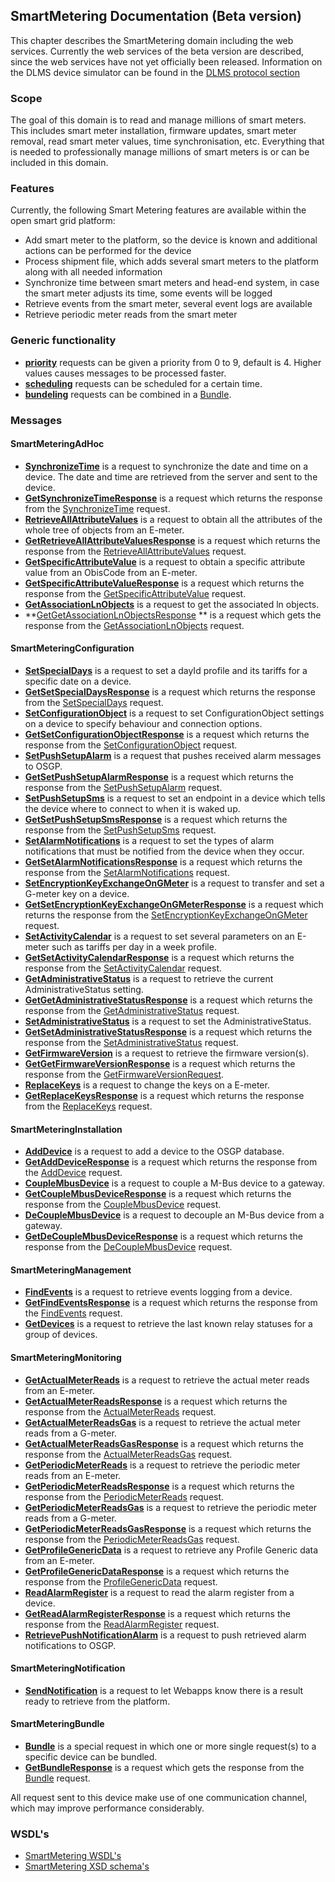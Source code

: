## SmartMetering Documentation (Beta version)

This chapter describes the SmartMetering domain including the web services. Currently the web services of the beta version are described, since the web services have not yet officially been released.
Information on the DLMS device simulator can be found in the [DLMS protocol section](../Protocols/DLMS/Devicesimulator.md)

### Scope
The goal of this domain is to read and manage millions of smart meters. This includes smart meter installation, firmware updates, smart meter removal, read smart meter values, time synchronisation, etc.
Everything that is needed to professionally manage millions of smart meters is or can be included in this domain.

### Features

Currently, the following Smart Metering features are available within the open smart grid platform:

- Add smart meter to the platform, so the device is known and additional actions can be performed for the device
- Process shipment file, which adds several smart meters to the platform along with all needed information
- Synchronize time between smart meters and head-end system, in case the smart meter adjusts its time, some events will be logged
- Retrieve events from the smart meter, several event logs are available
- Retrieve periodic meter reads from the smart meter

### Generic functionality

- **[priority](./smartmeteringwebservices/priority.md)** requests can be given a priority from 0 to 9, default is 4. Higher values causes messages to be processed faster.
- **[scheduling](./smartmeteringwebservices/scheduling.md)** requests can be scheduled for a certain time.
- **[bundeling](./smartmeteringwebservices/bundeling.md)** requests can be combined in a [Bundle](./smartmeteringwebservices/Bundle.md).


### Messages

#### SmartMeteringAdHoc
- **[SynchronizeTime](./smartmeteringwebservices/SynchronizeTime.md)** is a request to synchronize the date and time on a device. The date and time are retrieved from the server and sent to the device.
- **[GetSynchronizeTimeResponse](./smartmeteringwebservices/GetSynchronizeTimeResponse.md)** is a request which returns the response from the [SynchronizeTime](./smartmeteringwebservices/SynchronizeTime.md) request.
- **[RetrieveAllAttributeValues](./smartmeteringwebservices/RetrieveAllAttributeValues.md)** is a request to obtain all the attributes of the whole tree of objects from an E-meter. 
- **[GetRetrieveAllAttributeValuesResponse](./smartmeteringwebservices/GetRetrieveAllAttributeValuesResponse.md)** is a request which returns the response from the [RetrieveAllAttributeValues](./smartmeteringwebservices/RetrieveAllAttributeValues.md) request.
- **[GetSpecificAttributeValue](./smartmeteringwebservices/GetSpecificAttributeValue.md)** is a request to obtain a specific attribute value from an ObisCode from an E-meter. 
- **[GetSpecificAttributeValueResponse](./smartmeteringwebservices/GetSpecificAttributeValueResponse.md)** is a request which returns the response from the [GetSpecificAttributeValue](./smartmeteringwebservices/GetSpecificAttributeValue.md) request.
- **[GetAssociationLnObjects](./smartmeteringwebservices/GetAssociationLnObjects.md)** is a request to get the associated ln objects.
- **[GetGetAssociationLnObjectsResponse](./smartmeteringwebservices/GetGetAssociationLnObjectsResponse.md) ** is a request which gets the response from the [GetAssociationLnObjects](./smartmeteringwebservices/GetAssociationLnObjects.md) request.

#### SmartMeteringConfiguration
- **[SetSpecialDays](./smartmeteringwebservices/SetSpecialDays.md)** is a request to set a dayId profile and its tariffs for a specific date on a device.
- **[GetSetSpecialDaysResponse](./smartmeteringwebservices/GetSetSpecialDaysResponse.md)** is a request which returns the response from the [SetSpecialDays](./smartmeteringwebservices/SetSpecialDays.md) request.
- **[SetConfigurationObject](./smartmeteringwebservices/SetConfigurationObject.md)** is a request to set ConfigurationObject settings on a device to specify behaviour and connection options. 
- **[GetSetConfigurationObjectResponse](./smartmeteringwebservices/GetSetConfigurationObjectResponse.md)** is a request which returns the response from the [SetConfigurationObject](./smartmeteringwebservices/SetConfigurationObject.md) request.
- **[SetPushSetupAlarm](./smartmeteringwebservices/SetPushSetupAlarm.md)** is a request that pushes received alarm messages to OSGP.
- **[GetSetPushSetupAlarmResponse](./smartmeteringwebservices/GetSetPushSetupAlarmResponse.md)** is a request which returns the response from the [SetPushSetupAlarm](./smartmeteringwebservices/SetPushSetupAlarm.md) request.
- **[SetPushSetupSms](./smartmeteringwebservices/SetPushSetupSms.md)** is a request to set an endpoint in a device which tells the device where to connect to when it is waked up.
- **[GetSetPushSetupSmsResponse](./smartmeteringwebservices/GetSetPushSetupSmsResponse.md)** is a request which returns the response from the [SetPushSetupSms](./smartmeteringwebservices/SetPushSetupSms.md) request.
- **[SetAlarmNotifications](./smartmeteringwebservices/SetAlarmNotifications.md)** is a request to set the types of alarm notifications that must be notified from the device when they occur.
- **[GetSetAlarmNotificationsResponse](./smartmeteringwebservices/GetSetAlarmNotificationsResponse.md)** is a request which returns the response from the [SetAlarmNotifications](./smartmeteringwebservices/SetAlarmNotifications.md) request.
- **[SetEncryptionKeyExchangeOnGMeter](./smartmeteringwebservices/SetEncryptionKeyExchangeOnGMeter.md)** is a request to transfer and set a G-meter key on a device.
- **[GetSetEncryptionKeyExchangeOnGMeterResponse](./smartmeteringwebservices/GetSetEncryptionKeyExchangeOnGMeterResponse.md)** is a request which returns the response from the [SetEncryptionKeyExchangeOnGMeter](./smartmeteringwebservices/SetEncryptionKeyExchangeOnGMeter.md) request.
- **[SetActivityCalendar](./smartmeteringwebservices/SetActivityCalendar.md)** is a request to set several parameters on an E-meter such as tariffs per day in a week profile.
- **[GetSetActivityCalendarResponse](./smartmeteringwebservices/GetSetActivityCalendarResponse.md)** is a request which returns the response from the [SetActivityCalendar](./smartmeteringwebservices/SetActivityCalendar.md) request.
- **[GetAdministrativeStatus](./smartmeteringwebservices/GetAdministrativeStatus.md)** is a request to retrieve the current AdministrativeStatus setting.
- **[GetGetAdministrativeStatusResponse](./smartmeteringwebservices/GetGetAdministrativeStatusResponse.md)** is a request which returns the response from the [GetAdministrativeStatus](./smartmeteringwebservices/GetAdministrativeStatus.md) request.
- **[SetAdministrativeStatus](./smartmeteringwebservices/SetAdministrativeStatus.md)** is a request to set the AdministrativeStatus.
- **[GetSetAdministrativeStatusResponse](./smartmeteringwebservices/GetSetAdministrativeStatusResponse.md)** is a request which returns the response from the [SetAdministrativeStatus](./smartmeteringwebservices/SetAdministrativeStatus.md) request.
- **[GetFirmwareVersion](./smartmeteringwebservices/GetFirmwareVersion.md)** is a request to retrieve the firmware version(s).
- **[GetGetFirmwareVersionResponse](./smartmeteringwebservices/GetGetFirmwareVersionResponse.md)** is a request which returns the response from the [GetFirmwareVersionRequest](./smartmeteringwebservices/GetFirmwareVersion.md).
- **[ReplaceKeys](./smartmeteringwebservices/ReplaceKeys.md)** is a request to change the keys on a E-meter.
- **[GetReplaceKeysResponse](./smartmeteringwebservices/GetReplaceKeysResponse.md)** is a request which returns the response from the [ReplaceKeys](./smartmeteringwebservices/ReplaceKeys.md) request.

#### SmartMeteringInstallation
- **[AddDevice](./smartmeteringwebservices/AddDevice.md)** is a request to add a device to the OSGP database.
- **[GetAddDeviceResponse](./smartmeteringwebservices/GetAddDeviceResponse.md)** is a request which returns the response from the [AddDevice](./smartmeteringwebservices/AddDevice.md) request.
- **[CoupleMbusDevice](./smartmeteringwebservices/CoupleMbusDevice.md)** is a request to couple a M-Bus device to a gateway.
- **[GetCoupleMbusDeviceResponse](./smartmeteringwebservices/GetCoupleMbusDeviceResponse.md)** is a request which returns the response from the [CoupleMbusDevice](./smartmeteringwebservices/CoupleMbusDevice.md) request.
- **[DeCoupleMbusDevice](./smartmeteringwebservices/DeCoupleMbusDevice.md)** is a request to decouple an M-Bus device from a gateway.
- **[GetDeCoupleMbusDeviceResponse](./smartmeteringwebservices/GetDeCoupleMbusDeviceResponse.md)** is a request which returns the response from the [DeCoupleMbusDevice](./smartmeteringwebservices/DeCoupleMbusDevice.md) request.

#### SmartMeteringManagement
- **[FindEvents](./smartmeteringwebservices/FindEvents.md)** is a request to retrieve events logging from a device.
- **[GetFindEventsResponse](./smartmeteringwebservices/GetFindEventsResponse.md)** is a request which returns the response from the [FindEvents](./smartmeteringwebservices/FindEvents.md) request.
- **[GetDevices](./smartmeteringwebservices/GetDevices.md)** is a request to retrieve the last known relay statuses for a group of devices.

#### SmartMeteringMonitoring
- **[GetActualMeterReads](./smartmeteringwebservices/GetActualMeterReads.md)** is a request to retrieve the actual meter reads from an E-meter.
- **[GetActualMeterReadsResponse](./smartmeteringwebservices/GetActualMeterReadsResponse.md)** is a request which returns the response from the [ActualMeterReads](./smartmeteringwebservices/GetActualMeterReads.md) request.
- **[GetActualMeterReadsGas](./smartmeteringwebservices/GetActualMeterReadsGas.md)** is a request to retrieve the actual meter reads from a G-meter.
- **[GetActualMeterReadsGasResponse](./smartmeteringwebservices/GetActualMeterReadsGasResponse.md)** is a request which returns the response from the [ActualMeterReadsGas](./smartmeteringwebservices/ActualMeterReadsGas.md) request.
- **[GetPeriodicMeterReads](./smartmeteringwebservices/GetPeriodicMeterReads.md)** is a request to retrieve the periodic meter reads from an E-meter.
- **[GetPeriodicMeterReadsResponse](./smartmeteringwebservices/GetPeriodicMeterReadsResponse.md)** is a request which returns the response from the [PeriodicMeterReads](./smartmeteringwebservices/GetPeriodicMeterReads.md) request.
- **[GetPeriodicMeterReadsGas](./smartmeteringwebservices/GetPeriodicMeterReadsGas.md)** is a request to retrieve the periodic meter reads from a G-meter.
- **[GetPeriodicMeterReadsGasResponse](./smartmeteringwebservices/GetPeriodicMeterReadsGasResponse.md)** is a request which returns the response from the [PeriodicMeterReadsGas](./smartmeteringwebservices/GetPeriodicMeterReadsGas.md) request.
- **[GetProfileGenericData](./smartmeteringwebservices/GetProfileGenericData.md)** is a request to retrieve any Profile Generic data from an E-meter.
- **[GetProfileGenericDataResponse](./smartmeteringwebservices/GetProfileGenericDataResponse.md)** is a request which returns the response from the [ProfileGenericData](./smartmeteringwebservices/GetProfileGenericData.md) request.
- **[ReadAlarmRegister](./smartmeteringwebservices/ReadAlarmRegister.md)** is a request to read the alarm register from a device.
- **[GetReadAlarmRegisterResponse](./smartmeteringwebservices/GetReadAlarmRegisterResponse.md)** is a request which returns the response from the [ReadAlarmRegister](./smartmeteringwebservices/ReadAlarmRegister.md) request.
- **[RetrievePushNotificationAlarm](./smartmeteringwebservices/RetrievePushNotificationAlarm.md)** is a request to push retrieved alarm notifications to OSGP.

#### SmartMeteringNotification
- **[SendNotification](./smartmeteringwebservices/SendNotification.md)** is a request to let Webapps know there is a result ready to retrieve from the platform.

#### SmartMeteringBundle
- **[Bundle](./smartmeteringwebservices/Bundle.md)**  is a special request in which one or more single request(s) to a specific device can be bundled.
- **[GetBundleResponse](./smartmeteringwebservices/Bundle.md)** is a request which gets the response from the [Bundle](./smartmeteringwebservices/Bundle.md) request.

All request sent to this device make use of one communication channel, which may improve performance considerably.

### WSDL's
* [SmartMetering WSDL's](https://github.com/OSGP/Shared/tree/development/osgp-ws-smartmetering/src/main/resources)
* [SmartMetering XSD schema's](https://github.com/OSGP/Shared/tree/development/osgp-ws-smartmetering/src/main/resources/schemas)
